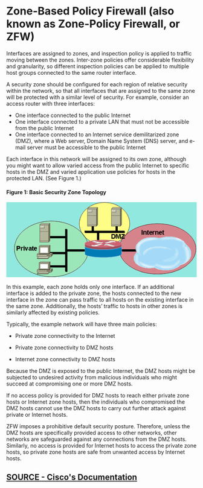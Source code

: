 # Zone-Based Policy Firewall \(also known as Zone-Policy Firewall, or ZFW\)

Interfaces are assigned to zones, and inspection policy is applied to traffic moving between the zones. Inter-zone policies offer considerable flexibility and granularity, so different inspection policies can be applied to multiple host groups connected to the same router interface.

A security zone should be configured for each region of relative security within the network, so that all interfaces that are assigned to the same zone will be protected with a similar level of security. For example, consider an access router with three interfaces:

* One interface connected to the public Internet
* One interface connected to a private LAN that must not be accessible from the public Internet
* One interface connected to an Internet service demilitarized zone \(DMZ\), where a Web server, Domain Name System \(DNS\) server, and e-mail server must be accessible to the public Internet

Each interface in this network will be assigned to its own zone, although you might want to allow varied access from the public Internet to specific hosts in the DMZ and varied application use policies for hosts in the protected LAN. \(See Figure 1.\)

####  **Figure 1: Basic Security Zone Topology**

![](../../../.gitbook/assets/image%20%2810%29.png)

In this example, each zone holds only one interface. If an additional interface is added to the private zone, the hosts connected to the new interface in the zone can pass traffic to all hosts on the existing interface in the same zone. Additionally, the hosts’ traffic to hosts in other zones is similarly affected by existing policies.


Typically, the example network will have three main policies:

* Private zone connectivity to the Internet
* Private zone connectivity to DMZ hosts
 
* Internet zone connectivity to DMZ hosts

Because the DMZ is exposed to the public Internet, the DMZ hosts might be subjected to undesired activity from malicious individuals who might succeed at compromising one or more DMZ hosts. 

If no access policy is provided for DMZ hosts to reach either private zone hosts or Internet zone hosts, then the individuals who compromised the DMZ hosts cannot use the DMZ hosts to carry out further attack against private or Internet hosts. 

ZFW imposes a prohibitive default security posture. Therefore, unless the DMZ hosts are specifically provided access to other networks, other networks are safeguarded against any connections from the DMZ hosts. Similarly, no access is provided for Internet hosts to access the private zone hosts, so private zone hosts are safe from unwanted access by Internet hosts.

## [SOURCE - Cisco's Documentation](https://www.cisco.com/c/en/us/support/docs/security/ios-firewall/98628-zone-design-guide.html)

